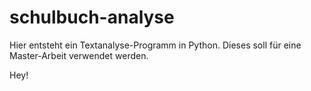 # schulbuch-analyse

Hier entsteht ein Textanalyse-Programm in Python. Dieses soll für eine Master-Arbeit verwendet werden.

Hey!
